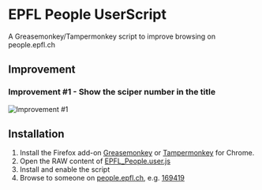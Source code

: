 # EPFL People UserScript
A Greasemonkey/Tampermonkey script to improve browsing on people.epfl.ch


## Improvement

### Improvement #1 - Show the sciper number in the title
![Improvement #1](https://raw.githubusercontent.com/epfl-dojo/EPFL_People_UserScript/master/img/improvement-1.png)


## Installation

1. Install the Firefox add-on [Greasemonkey](https://addons.mozilla.org/en-US/firefox/addon/greasemonkey/) or [Tampermonkey](http://tampermonkey.net/) for Chrome.
1. Open the RAW content of [EPFL_People.user.js](https://raw.githubusercontent.com/epfl-dojo/EPFL_People_UserScript/master/EPFL_People.user.js)
1. Install and enable the script
1. Browse to someone on [people.epfl.ch](http://people.epfl.ch), e.g. [169419](http://go.epfl.ch/nbo)
